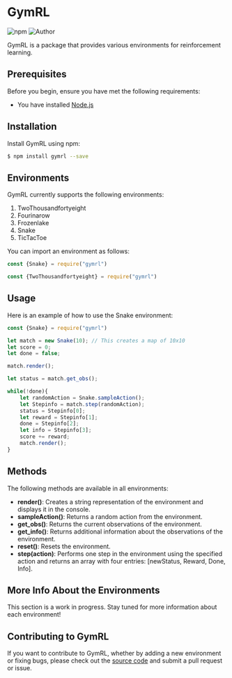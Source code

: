 # GymRL

![npm](https://img.shields.io/npm/v/gymrl?style=flat-square)
![Author](https://img.shields.io/badge/Author-Seyronh-red?logo=npm)

GymRL is a package that provides various environments for reinforcement learning. 

## Prerequisites

Before you begin, ensure you have met the following requirements:

- You have installed [Node.js](https://nodejs.org/en/download/)

## Installation

Install GymRL using npm:

```bash
$ npm install gymrl --save
```

## Environments

GymRL currently supports the following environments:

1. TwoThousandfortyeight
2. Fourinarow
3. Frozenlake
4. Snake
5. TicTacToe

You can import an environment as follows:

```js
const {Snake} = require("gymrl")
```
```js
const {TwoThousandfortyeight} = require("gymrl")
```

## Usage

Here is an example of how to use the Snake environment:

```js 
const {Snake} = require("gymrl")

let match = new Snake(10); // This creates a map of 10x10
let score = 0;
let done = false;

match.render();

let status = match.get_obs();

while(!done){
    let randomAction = Snake.sampleAction();
    let Stepinfo = match.step(randomAction);
    status = Stepinfo[0];
    let reward = Stepinfo[1];
    done = Stepinfo[2];
    let info = Stepinfo[3];
    score += reward;
    match.render();
}
```

## Methods

The following methods are available in all environments:

- **render()**: Creates a string representation of the environment and displays it in the console.
- **sampleAction()**: Returns a random action from the environment.
- **get_obs()**: Returns the current observations of the environment.
- **get_info()**: Returns additional information about the observations of the environment.
- **reset()**: Resets the environment.
- **step(action)**: Performs one step in the environment using the specified action and returns an array with four entries: [newStatus, Reward, Done, Info].

## More Info About the Environments

This section is a work in progress. Stay tuned for more information about each environment!

## Contributing to GymRL

If you want to contribute to GymRL, whether by adding a new environment or fixing bugs, please check out the [source code](https://github.com/Seyronh/gymrl) and submit a pull request or issue.